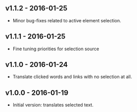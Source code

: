 ## v1.1.2 - 2016-01-25
 - Minor bug-fixes related to active element selection.

## v1.1.1 - 2016-01-25
 - Fine tuning priorities for selection source
 
## v1.1.0 - 2016-01-24
 - Translate clicked words and links with no selection at all. 

## v1.0.0 - 2016-01-19
 - Initial version: translates selected text.
